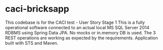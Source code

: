 # caci-bricksapp

This codebase is for the CACI test - User Story Stage 1
This is a fully operational software connected to an actual local MS SQL Server 2014 RDBMS using Spring Data JPA. No mocks or in.memory DB is used.
The 3 REST operations are working as expected by the requirements.
Application built with STS and Maven.

